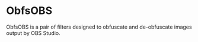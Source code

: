 # ObfsOBS
ObfsOBS is a pair of filters designed to obfuscate and de-obfuscate images output by OBS Studio.
